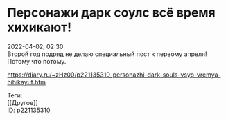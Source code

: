 Персонажи дарк соулс всё время хихикают!
=========================================

   
 2022-04-02, 02:30   
  Второй год подряд не делаю специальный пост к первому апреля! Потому что потому.   
    
 <https://diary.ru/~zHz00/p221135310_personazhi-dark-souls-vsyo-vremya-hihikayut.htm>   
   
 Теги:   
 [[Другое]]   
 ID: p221135310